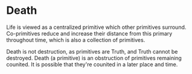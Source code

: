 # Death

Life is viewed as a centralized primitive which other primitives surround. Co-primitives reduce and increase their distance from this primary throughout time, which is also a collection of primitives.

Death is not destruction, as primitives are Truth, and Truth cannot be destroyed. Death (a primitive) is an obstruction of primitives remaining counited. It is possible that they're counited in a later place and time.
